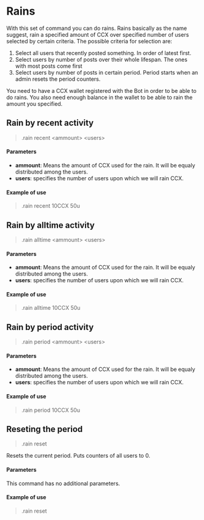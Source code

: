 # Rains

With this set of command you can do rains. Rains basically as the name suggest, rain a specified amount of CCX over specified number of users selected by certain criteria. The possible criteria for selection are:

1. Select all users that recently posted something. In order of latest first.
2. Select users by number of posts over their whole lifespan. The ones with most posts come first
3. Select users by number of posts in certain period. Period starts when an admin resets the period counters.

You need to have a CCX wallet registered with the Bot in order to be able to do rains. You also need enough balance in the wallet to be able to rain the amount you specified.

## Rain by recent activity

>.rain recent &#60;ammount&#62; &#60;users&#62;

#### Parameters

* **ammount**: Means the amount of CCX used for the rain. It will be equaly distributed among the users.
* **users**: specifies the number of users upon which we will rain CCX.

#### Example of use

>.rain recent 10CCX 50u

## Rain by alltime activity

>.rain alltime &#60;ammount&#62; &#60;users&#62;

#### Parameters

* **ammount**: Means the amount of CCX used for the rain. It will be equaly distributed among the users.
* **users**: specifies the number of users upon which we will rain CCX.

#### Example of use

>.rain alltime 10CCX 50u

## Rain by period activity

>.rain period &#60;ammount&#62; &#60;users&#62;

#### Parameters

* **ammount**: Means the amount of CCX used for the rain. It will be equaly distributed among the users.
* **users**: specifies the number of users upon which we will rain CCX.

#### Example of use

>.rain period 10CCX 50u

## Reseting the period

>.rain reset

Resets the current period. Puts counters of all users to 0.

#### Parameters

This command has no additional parameters.

#### Example of use

>.rain reset
